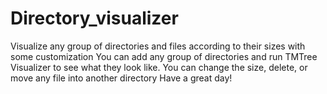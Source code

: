 # Directory_visualizer
Visualize any group of directories and files according to their sizes with some customization
You can add any group of directories and run TMTree Visualizer to see what they look like. You can change the size, delete, or move any file into another directory
Have a great day!
